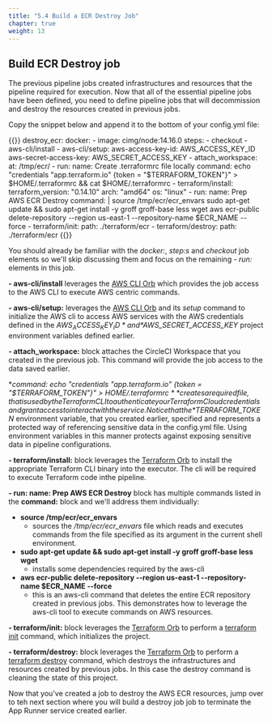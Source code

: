 ```yaml
---
title: "5.4 Build a ECR Destroy Job"
chapter: true
weight: 13
---
```


## Build ECR Destroy job

The previous pipeline jobs created infrastructures and resources that the pipeline required for execution. Now that all of the essential pipeline jobs have been defined, you need to define pipeline jobs that will decommission and destroy the resources created in previous jobs.

Copy the snippet below and append it to the bottom of your config.yml file:

{{<highlight yaml>}}
  destroy_ecr:
    docker:
      - image: cimg/node:14.16.0
    steps:
      - checkout
      - aws-cli/install
      - aws-cli/setup:
          aws-access-key-id: AWS_ACCESS_KEY_ID
          aws-secret-access-key: AWS_SECRET_ACCESS_KEY
      - attach_workspace:
          at: /tmp/ecr/
      - run:
          name: Create .terraformrc file locally
          command: echo "credentials \"app.terraform.io\" {token = \"$TERRAFORM_TOKEN\"}" > $HOME/.terraformrc && cat $HOME/.terraformrc
      - terraform/install:
          terraform_version: "0.14.10"
          arch: "amd64"
          os: "linux"
      - run:
          name: Prep AWS ECR Destroy
          command: |
            source /tmp/ecr/ecr_envars
            sudo apt-get update && sudo apt-get install -y groff groff-base less wget
            aws ecr-public delete-repository --region us-east-1 --repository-name $ECR_NAME --force
      - terraform/init:
          path: ./terraform/ecr
      - terraform/destroy:
          path: ./terraform/ecr
{{</highlight>}}

You should already be familiar with the *docker:*, *step:s* and *checkout* job elements so we'll skip discussing them and focus on the remaining *- run:* elements in this job.

**- aws-cli/install** leverages the [AWS CLI Orb][4] which provides the job access to the AWS CLI to execute AWS centric commands. 

**- aws-cli/setup:** leverages the [AWS CLI Orb][4] and its *setup* command to initialize the AWS cli to access AWS services with the AWS credentials defined in the *$AWS_ACCESS_KEY_ID* and *$AWS_SECRET_ACCESS_KEY* project environment variables defined earlier.

**- attach_workspace:** block attaches the CircleCI Workspace that you created in the previous job. This command will provide the job access to the data saved earlier.

**command: echo "credentials \"app.terraform.io\" {token = \"$TERRAFORM_TOKEN\"}" > $HOME/.terraformrc** creates a required file, that is used by the Terraform CLI to authenticate your Terraform Cloud credentials and grant access to interact with the service. Notice that the *$TERRAFORM_TOKEN* environment variable, that you created earlier, specified and represents a protected way of referencing sensitive data in the config.yml file. Using environment variables in this manner protects against exposing sensitive data in pipeline configurations.

**- terraform/install:** block leverages the [Terraform Orb][9] to install the appropriate Terraform CLI binary into the executor. The cli will be required to execute Terraform code inthe pipeline.

**- run: name: Prep AWS ECR Destroy** block has multiple commands listed in the **command:** block and we'll address them individually:

- **source /tmp/ecr/ecr_envars**
    - sources the */tmp/ecr/ecr_envars* file which reads and executes commands from the file specified as its argument in the current shell environment.
- **sudo apt-get update && sudo apt-get install -y groff groff-base less wget**
    - installs some dependencies required by the aws-cli
- **aws ecr-public delete-repository --region us-east-1 --repository-name $ECR_NAME --force**
    - this is an aws-cli command that deletes the entire ECR repository created in previous jobs. This demonstrates how to leverage the aws-cli tool to execute commands on AWS resources.

**- terraform/init:** block leverages the [Terraform Orb][9] to perform a [terraform init][10] command, which initializes the project.

**- terraform/destroy:** block leverages the [Terraform Orb][9] to perform a [terraform destroy][14] command, which destroys the infrastructures and resources created by previous jobs. In this case the destroy command is cleaning the state of this project.

Now that you've created a job to destroy the AWS ECR resources, jump over to teh next section where you will build a destroy job job to terminate the App Runner service created earlier.

<!-- URL Links index -->
[1]: https://www.terraform.io
[2]: https://aws.amazon.com/ecr/
[3]: https://aws.amazon.com/apprunner/
[4]: https://www.terraform.io/docs/cloud/
[5]: https://www.terraform.io/docs/cli/index.html
[6]: /040_circleci_setup/43_terraform_cloud_token.html
[7]: https://docs.docker.com/get-started/overview/
[8]: https://docs.aws.amazon.com/AmazonECR/latest/public/public-repositories.html
[9]: https://circleci.com/developer/orbs/orb/circleci/terraform
[10]: https://www.terraform.io/docs/cli/commands/init.html
[11]: https://www.terraform.io/docs/cli/commands/apply.html
[12]: https://circleci.com/docs/2.0/persist-data/
[13]: https://circleci.com/docs/2.0/persist-data/#using-workspaces
[14]: https://www.terraform.io/docs/cli/commands/destroy.html